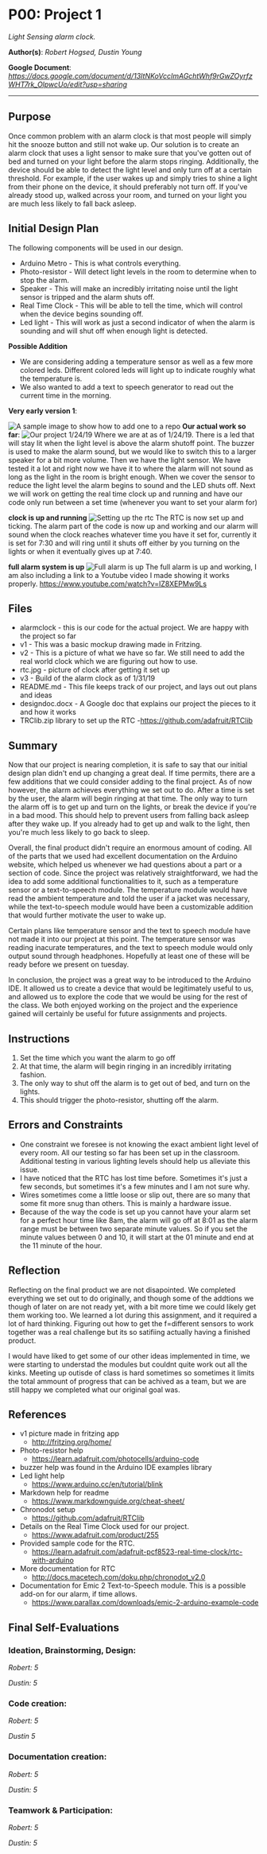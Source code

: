 # P00: Project 1
*Light Sensing alarm clock.*

**Author(s)**: *Robert Hogsed, Dustin Young*

**Google Document**: *https://docs.google.com/document/d/13ItNKoVccImAGchtWhf9rGwZOyrfzWHT7rk_OlpwcUo/edit?usp=sharing*

---
## Purpose


Once common problem with an alarm clock is that most people will simply hit the snooze button and still not wake up. Our solution is to create an alarm clock that uses a light sensor to make sure that you've gotten out of bed and turned on your light before the alarm stops ringing. Additionally, the device should be able to detect the light level and only turn off at a certain threshold. For example, if the user wakes up and simply tries to shine a light from their phone on the device, it should preferably not turn off. If you've already stood up, walked across your room, and turned on your light you are much less likely to fall back asleep.

## Initial Design Plan

The following components will be used in our design.


- Arduino Metro - This is what controls everything.
- Photo-resistor - Will detect light levels in the room to determine when to stop the alarm.
- Speaker - This will make an incredibly irritating noise until the light sensor is tripped and the alarm shuts off.
- Real Time Clock - This will be able to tell the time, which will control when the device begins sounding off.
- Led light - This will work as just a second indicator of when the alarm is sounding and will shut off when enough light is detected.

**Possible Addition**
- We are considering adding a temperature sensor as well as a few more colored leds. Different colored leds will light up to indicate roughly what the temperature is.
- We also wanted to add a text to speech generator to read out the current time in the morning.

**Very early version 1**:

![A sample image to show how to add one to a repo](images/v1.jpg "Very basic outline of what it would include")
**Our actual work so far**:
![](images/v2.jpg "Our project 1/24/19")
Where we are at as of 1/24/19. There is a led that will stay lit when the light level is above the alarm shutoff point. The buzzer is used to make the alarm sound, but we would like to switch this to a larger speaker for a bit more volume. Then we have the light sensor. We have tested it a lot and right now we have it to where the alarm will not sound as long as the light in the room is bright enough. When we cover the sensor to reduce the light level the alarm begins to sound and the LED shuts off. Next we will work on getting the real time clock up and running and have our code only run between a set time (whenever you want to set your alarm for)

**clock is up and running**
![](images/rtc.jpg "Setting up the rtc")
The RTC is now set up and ticking. The alarm part of the code is now up and working and our alarm will sound when the clock reaches whatever time you have it set for, currently it is set for 7:30 and will ring until it shuts off either by you turning on the lights or when it eventually gives up at 7:40.

**full alarm system is up**
![](images/v3.jpg "Full alarm is up")
The full alarm is up and working, I am also including a link to a Youtube video I made showing it works properly. https://www.youtube.com/watch?v=IZ8XEPMw9Ls



## Files
- alarmclock - this is our code for the actual project. We are happy with the project so far
- v1 - This was a basic mockup drawing made in Fritzing.
- v2 - This is a picture of what we have so far. We still need to add the real world clock which we are figuring out how to use.
- rtc.jpg - picture of clock after getting it set up
- v3 - Build of the alarm clock as of 1/31/19
- README.md - This file keeps track of our project, and lays out out plans and ideas
- designdoc.docx - A Google doc that explains our project the pieces to it and how it works
- TRClib.zip library to set up the RTC    -https://github.com/adafruit/RTClib

## Summary

Now that our project is nearing completion, it is safe to say that our initial design plan didn't end up changing a great deal. If time permits, there are a few additions that we could consider adding to the final project. As of now however, the alarm achieves everything we set out to do. After a time is set by the user, the alarm will begin ringing at that time. The only way to turn the alarm off is to get up and turn on the lights, or break the device if you're in a bad mood. This should help to prevent users from falling back asleep after they wake up. If you already had to get up and walk to the light, then you're much less likely to go back to sleep.

Overall, the final product didn't require an enormous amount of coding. All of the parts that we used had excellent documentation on the Arduino website, which helped us whenever we had questions about a part or a section of code. Since the project was relatively straightforward, we had the idea to add some additional functionalities to it, such as a temperature sensor or a text-to-speech module. The temperature module would have read the ambient temperature and told the user if a jacket was necessary, while the text-to-speech module would have been a customizable addition that would further motivate the user to wake up.

Certain plans like temperature sensor and the text to speech module have not made it into our project at this point. The temperature sensor was reading inacurate temperatures, and the text to speech module would only output sound through headphones. Hopefully at least one of these will be ready before we present on tuesday.

In conclusion, the project was a great way to be introduced to the Arduino IDE. It allowed us to create a device that would be legitimately useful to us, and allowed us to explore the code that we would be using for the rest of the class. We both enjoyed working on the project and the experience gained will certainly be useful for future assignments and projects.


## Instructions
1. Set the time which you want the alarm to go off
2. At that time, the alarm will begin ringing in an incredibly irritating fashion.
3. The only way to shut off the alarm is to get out of bed, and turn on the lights.
4. This should trigger the photo-resistor, shutting off the alarm.

## Errors and Constraints
- One constraint we foresee is not knowing the exact ambient light level of every room. All our testing so far has been set up in the classroom. Additional testing in various lighting levels should help us alleviate this issue.
- I have noticed that the RTC has lost time before. Sometimes it's just a few seconds, but sometimes it's a few minutes and I am not sure why.
- Wires sometimes come a little loose or slip out, there are so many that some fit more snug than others. This is mainly a hardware issue.
- Because of the way the code is set up you cannot have your alarm set for a perfect hour time like 8am, the alarm will go off at 8:01 as the alarm range must be between two separate minute values. So if you set the minute values between 0 and 10, it will start at the 01 minute and end at the 11 minute of the hour.


## Reflection

Reflecting on the final product we are not disapointed. We completed everything we set out to do originally, and though some of the addtions we though of later on are not ready yet, with a bit more time we could likely get them working too. We learned a lot during this assignment, and it required a lot of hard thinking. Figuring out how to get the f=different sensors to work together was a real challenge but its so satifiing actually having a finished product.

I would have liked to get some of our other ideas implemented in time, we were starting to understad the modules but couldnt quite work out all the kinks. Meeting up outisde of class is hard sometimes so sometimes it limits the total ammount of progress that can be achived as a team, but we are still happy we completed what our original goal was.



## References
- v1 picture made in fritzing app
  - http://fritzing.org/home/
- Photo-resistor help
  - https://learn.adafruit.com/photocells/arduino-code
- buzzer help was found in the Arduino IDE examples library
- Led light help
  - https://www.arduino.cc/en/tutorial/blink
- Markdown help for readme
  - https://www.markdownguide.org/cheat-sheet/
- Chronodot setup
  - https://github.com/adafruit/RTClib
- Details on the Real Time Clock used for our project.
  - https://www.adafruit.com/product/255
- Provided sample code for the RTC.
  - https://learn.adafruit.com/adafruit-pcf8523-real-time-clock/rtc-with-arduino
- More documentation for RTC
  - http://docs.macetech.com/doku.php/chronodot_v2.0
- Documentation for Emic 2 Text-to-Speech module. This is a possible add-on for our alarm, if time allows.
  - https://www.parallax.com/downloads/emic-2-arduino-example-code

## Final Self-Evaluations

### Ideation, Brainstorming, Design:

*Robert: 5*

*Dustin: 5*

### Code creation:

*Robert: 5*

*Dustin 5*

### Documentation creation:

*Robert: 5*

*Dustin: 5*

### Teamwork & Participation:

*Robert: 5*

*Dustin: 5*

